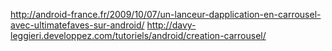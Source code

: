 http://android-france.fr/2009/10/07/un-lanceur-dapplication-en-carrousel-avec-ultimatefaves-sur-android/
http://davy-leggieri.developpez.com/tutoriels/android/creation-carrousel/
